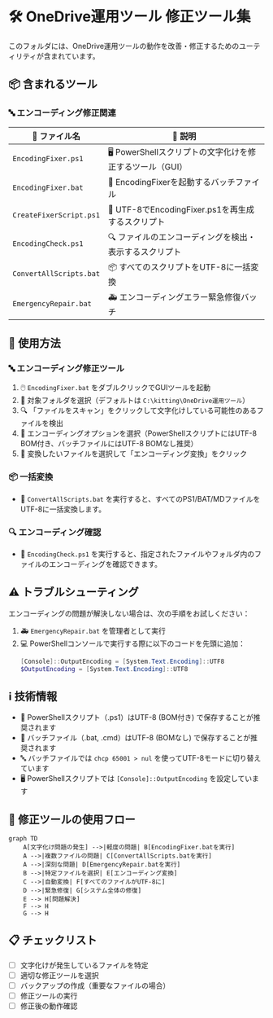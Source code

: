 # 🛠️ OneDrive運用ツール 修正ツール集

このフォルダには、OneDrive運用ツールの動作を改善・修正するためのユーティリティが含まれています。

## 📦 含まれるツール

### 🔤 エンコーディング修正関連

| 🔧 ファイル名 | 📝 説明 |
|------------|------|
| `EncodingFixer.ps1` | 🖥️ PowerShellスクリプトの文字化けを修正するツール（GUI） |
| `EncodingFixer.bat` | 🚀 EncodingFixerを起動するバッチファイル |
| `CreateFixerScript.ps1` | 🔄 UTF-8でEncodingFixer.ps1を再生成するスクリプト |
| `EncodingCheck.ps1` | 🔍 ファイルのエンコーディングを検出・表示するスクリプト |
| `ConvertAllScripts.bat` | 📦 すべてのスクリプトをUTF-8に一括変換 |
| `EmergencyRepair.bat` | 🚑 エンコーディングエラー緊急修復バッチ |

## 📝 使用方法

### 🔤 エンコーディング修正ツール

1. 🖱️ `EncodingFixer.bat` をダブルクリックでGUIツールを起動
2. 📂 対象フォルダを選択（デフォルトは `C:\kitting\OneDrive運用ツール`）
3. 🔍 「ファイルをスキャン」をクリックして文字化けしている可能性のあるファイルを検出
4. 🔄 エンコーディングオプションを選択（PowerShellスクリプトにはUTF-8 BOM付き、バッチファイルにはUTF-8 BOMなし推奨）
5. 🔄 変換したいファイルを選択して「エンコーディング変換」をクリック

### 📦 一括変換

* 🚀 `ConvertAllScripts.bat` を実行すると、すべてのPS1/BAT/MDファイルをUTF-8に一括変換します。

### 🔍 エンコーディング確認

* 🔎 `EncodingCheck.ps1` を実行すると、指定されたファイルやフォルダ内のファイルのエンコーディングを確認できます。

## ⚠️ トラブルシューティング

エンコーディングの問題が解決しない場合は、次の手順をお試しください：

1. 🚑 `EmergencyRepair.bat` を管理者として実行
2. 💻 PowerShellコンソールで実行する際に以下のコードを先頭に追加：
   ```powershell
   [Console]::OutputEncoding = [System.Text.Encoding]::UTF8
   $OutputEncoding = [System.Text.Encoding]::UTF8
   ```

## ℹ️ 技術情報

* 📄 PowerShellスクリプト（.ps1）はUTF-8 (BOM付き) で保存することが推奨されます
* 📄 バッチファイル（.bat, .cmd）はUTF-8 (BOMなし) で保存することが推奨されます
* 🔤 バッチファイルでは `chcp 65001 > nul` を使ってUTF-8モードに切り替えています
* 🖥️ PowerShellスクリプトでは `[Console]::OutputEncoding` を設定しています

## 🔄 修正ツールの使用フロー

```mermaid
graph TD
    A[文字化け問題の発生] -->|軽度の問題| B[EncodingFixer.batを実行]
    A -->|複数ファイルの問題| C[ConvertAllScripts.batを実行]
    A -->|深刻な問題| D[EmergencyRepair.batを実行]
    B -->|特定ファイルを選択| E[エンコーディング変換]
    C -->|自動変換| F[すべてのファイルがUTF-8に]
    D -->|緊急修復| G[システム全体の修復]
    E --> H[問題解決]
    F --> H
    G --> H
```

## 📋 チェックリスト

- [ ] 文字化けが発生しているファイルを特定
- [ ] 適切な修正ツールを選択
- [ ] バックアップの作成（重要なファイルの場合）
- [ ] 修正ツールの実行
- [ ] 修正後の動作確認
